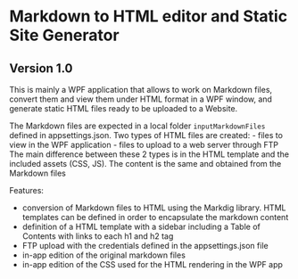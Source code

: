 # Markdown to HTML editor and Static Site Generator

## Version 1.0

This is mainly a WPF application that allows to work on Markdown files, convert them and view them under HTML format in a WPF window, and generate static HTML files ready to be uploaded to a Website.

The Markdown files are expected in a local folder `inputMarkdownFiles` defined in appsettings.json. Two types of HTML files are created:
	- files to view in the WPF application
	- files to upload to a web server through FTP
The main difference between these 2 types is in the HTML template and the included assets (CSS, JS). The content is the same and obtained from the Markdown files

Features:
- conversion of Markdown files to HTML using the Markdig library. HTML templates can be defined in order to encapsulate the markdown content
- definition of a HTML template with a sidebar including a Table of Contents with links to each h1 and h2 tag
- FTP upload with the credentials defined in the appsettings.json file
- in-app edition of the original markdown files
- in-app edition of the CSS used for the HTML rendering in the WPF app

